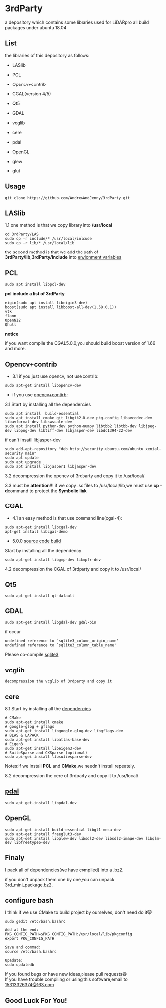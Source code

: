# 3rdParty

a depository which contains some libraries used for LiDARpro
all build packages under ubuntu 18.04

## List

the libraries of this depository as follows:
* LASlib
* PCL
* Opencv+contrib
* CGAL(version 4/5)
* Qt5
* GDAL
* vcglib
* cere
* pdal

* OpenGL
* glew
* glut


##  Usage

```
git clone https://github.com/AndrewAndJenny/3rdParty.git
```



## LASlib

1.1 one method is that we copy library into **/usr/local**
```
cd 3rdParty/LAS
sudo cp -r include/* /usr/local/inlcude
sudo cp -r lib/* /usr/local/lib
```
the second method is that we add the path of **3rdParty/lib**,**3rdParty/include** into [envionment variables](https://blog.csdn.net/u011976443/article/details/86631653)



## PCL

```
sudo apt install libpcl-dev
```

**pcl include a list of 3rdParty**
```
eigin(sudo apt install libeigin3-dev)
boost(sudo apt install libboost-all-dev(1.58.0.1))
vtk
flann
OpenNI2
Qhull
```

**notice**

if you want compile the CGAL5.0.0,you should build boost version of 1.66 and more. 

## Opencv+contrib

* 3.1 if you just use opencv, not use contrib:
```
sudo apt-get install libopencv-dev
```

* if you use [opencv+contirb](https://blog.csdn.net/qq_36486890/article/details/97511295):  

3.1 Start by installing all the dependencies

```
sudo apt install  build-essential
sudo apt install cmake git libgtk2.0-dev pkg-config libavcodec-dev libavformat-dev libswscale-dev  
sudo apt install python-dev python-numpy libtbb2 libtbb-dev libjpeg-dev libpng-dev libtiff-dev libjasper-dev libdc1394-22-dev
```
if can't insatll libjasper-dev
```
sudo add-apt-repository "deb http://security.ubuntu.com/ubuntu xenial-security main"
sudo apt update
sudo apt upgrade
sudo apt install libjasper1 libjasper-dev
```

3.2 decompression the opencv of 3rdparty and copy it to /usr/local/

3.3 must be **attention**!!!
if we copy .so files to /usr/local/lib,we must use **cp -d**command to protect the **Symbolic link**



## CGAL

* 4.1 an easy method is that use command line(cgal-4):
```
sudo apt-get install libcgal-dev
apt-get install libcgal-demo
```

* 5.0.0 [source code build](https://blog.csdn.net/miscclp/article/details/44087749)

Start by installing all the dependency
```
sudo apt-get install libgmp-dev libmpfr-dev
```

4.2 decompression the CGAL of 3rdparty and copy it to /usr/local/



## Qt5

```
sudo apt-get install qt-dafault
```



## GDAL

```
sudo apt-get install libgdal-dev gdal-bin
```

if occur

```
undefined reference to `sqlite3_column_origin_name'
undefined reference to `sqlite3_column_table_name'
```

Please co-compile [sqlite3](https://www.cnblogs.com/xuanmanstein/p/13227545.html)

## vcglib

```
decompression the vcglib of 3rdparty and copy it
```



## cere

8.1 Start by installing all the [dependencies](http://ceres-solver.org/installation.html)

```
# CMake
sudo apt-get install cmake
# google-glog + gflags
sudo apt-get install libgoogle-glog-dev libgflags-dev
# BLAS & LAPACK
sudo apt-get install libatlas-base-dev
# Eigen3
sudo apt-get install libeigen3-dev
# SuiteSparse and CXSparse (optional)
sudo apt-get install libsuitesparse-dev
```

Notes:if we install **PCL** and **CMake**,we needn't install repeately. 

8.2 decompression the cere of 3rdparty and copy it to /usr/local/



##  [pdal](https://launchpad.net/ubuntu/+source/pdal)

```
sudo apt get-install libpdal-dev
```



## OpenGL

```
sudo apt-get install build-essential libgl1-mesa-dev
sudo apt-get install freeglut3-dev
sudo apt-get install libglew-dev libsdl2-dev libsdl2-image-dev libglm-dev libfreetype6-dev
```



## Finaly

I pack all of dependencies(we have compiled) into a .bz2.

if you don't unpack them one by one,you can unpack  3rd_mini_package.bz2.



## configure bash

I think if we use CMake to build project by ourselves, don't need do it:smile_cat:

```
sudo gedit /etc/bash.bashrc  

Add at the end:
PKG_CONFIG_PATH=$PKG_CONFIG_PATH:/usr/local/lib/pkgconfig  
export PKG_CONFIG_PATH

Save and commad:
source /etc/bash.bashrc

Upadate:
sudo updatedb
```

If you found bugs or have new ideas,please pull requests:smile:  
If you have trouble compiling or using this software,email to 15313326374@163.com

## Good Luck For You!
